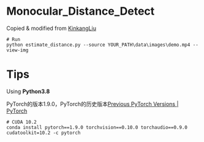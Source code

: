 # Monocular_Distance_Detect

Copied & modified from [KinkangLiu](https://github.com/KinkangLiu/Monocular_Distance_Detect)



```
# Run
python estimate_distance.py --source YOUR_PATH\data\images\demo.mp4 --view-img
```



# Tips

Using **Python3.8**

PyTorch的版本1.9.0，PyTorch的历史版本[Previous PyTorch Versions | PyTorch](https://pytorch.org/get-started/previous-versions/)

```
# CUDA 10.2
conda install pytorch==1.9.0 torchvision==0.10.0 torchaudio==0.9.0 cudatoolkit=10.2 -c pytorch
```